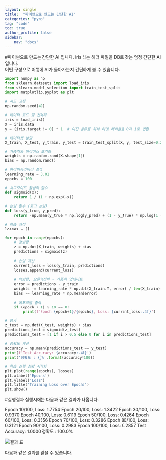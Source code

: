```yaml
---
layout: single
title:  "파이썬으로 만드는 간단한 AI"
categories: "pynb"
tag: "code"
toc: true
author_profile: false
sidebar:
    nav: "docs"
---
```


#파이썬으로 만드는 간단한 AI 입니다.
iris 라는 해더 파일을 DB로 갖는 엄청 간단한 AI 입니다.  
어떤 구성으로 어쩧게 AI가 돌아가는지 간단하게 볼 수 있습니다.

```python
import numpy as np
from sklearn.datasets import load_iris
from sklearn.model_selection import train_test_split
import matplotlib.pyplot as plt

# 시드 고정
np.random.seed(42)

# 데이터 로드 및 전처리
iris = load_iris()
X = iris.data
y = (iris.target != 0) * 1  # 이진 분류를 위해 타겟 레이블을 0과 1로 변환

# 데이터셋 분할
X_train, X_test, y_train, y_test = train_test_split(X, y, test_size=0.2, random_state=42)

# 가중치와 바이어스 초기화
weights = np.random.rand(X.shape[1])
bias = np.random.rand()

# 하이퍼파라미터 설정
learning_rate = 0.01
epochs = 100

# 시그모이드 활성화 함수
def sigmoid(x):
    return 1 / (1 + np.exp(-x))

# 손실 함수 (로그 손실)
def loss(y_true, y_pred):
    return -np.mean(y_true * np.log(y_pred) + (1 - y_true) * np.log(1 - y_pred))

# 학습 과정
losses = []

for epoch in range(epochs):
    # 정방향
    z = np.dot(X_train, weights) + bias
    predictions = sigmoid(z)
    
    # 손실 계산
    current_loss = loss(y_train, predictions)
    losses.append(current_loss)
    
    # 역방향, 오류역전파 - 가중치 업데이트
    error = predictions - y_train
    weights -= learning_rate * np.dot(X_train.T, error) / len(X_train)
    bias -= learning_rate * np.mean(error)
    
    # 에포크별 출력
    if (epoch + 1) % 10 == 0:
        print(f'Epoch {epoch+1}/{epochs}, Loss: {current_loss:.4f}')

# 평가
z_test = np.dot(X_test, weights) + bias
predictions_test = sigmoid(z_test)
predictions_test = [1 if i > 0.5 else 0 for i in predictions_test]

# 정확도 계산
accuracy = np.mean(predictions_test == y_test)
print(f'Test Accuracy: {accuracy:.4f}')
print('정확도 : {}%'.format(accuracy*100))

# 학습 진행 상황 시각화
plt.plot(range(epochs), losses)
plt.xlabel('Epochs')
plt.ylabel('Loss')
plt.title('Training Loss over Epochs')
plt.show()

```

#실행결과
실행시에는 다음과 같은 결과가 나옵니다.


Epoch 10/100, Loss: 1.7754
Epoch 20/100, Loss: 1.3422
Epoch 30/100, Loss: 0.9370
Epoch 40/100, Loss: 0.6119
Epoch 50/100, Loss: 0.4264
Epoch 60/100, Loss: 0.3556
Epoch 70/100, Loss: 0.3286
Epoch 80/100, Loss: 0.3121
Epoch 90/100, Loss: 0.2983
Epoch 100/100, Loss: 0.2857
Test Accuracy: 1.0000
정확도 : 100.0%

![결과 표](![AI_result](https://github.com/Gihak111/Gihak111.github.io/assets/162708096/c7339fb3-0feb-4ab7-8511-148c152d4f3c)
)


다음과 같은 결과를 얻을 수 있습니다.